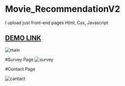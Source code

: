 # Movie_RecommendationV2
I upload just front-end pages Html, Css, Javascript

## [DEMO LINK](https://movierecommendationapp.netlify.app)

![main](https://user-images.githubusercontent.com/80225142/212466268-ddd69d37-b2c2-4b7c-abac-88333b363794.png)

#Survey Page
![survey](https://user-images.githubusercontent.com/80225142/212466366-09b1021f-60ac-48ce-9658-1e3906657767.png)

#Contact Page

![cantact](https://user-images.githubusercontent.com/80225142/212466385-b193eded-693d-4118-9413-e22651d7b4c1.png)

